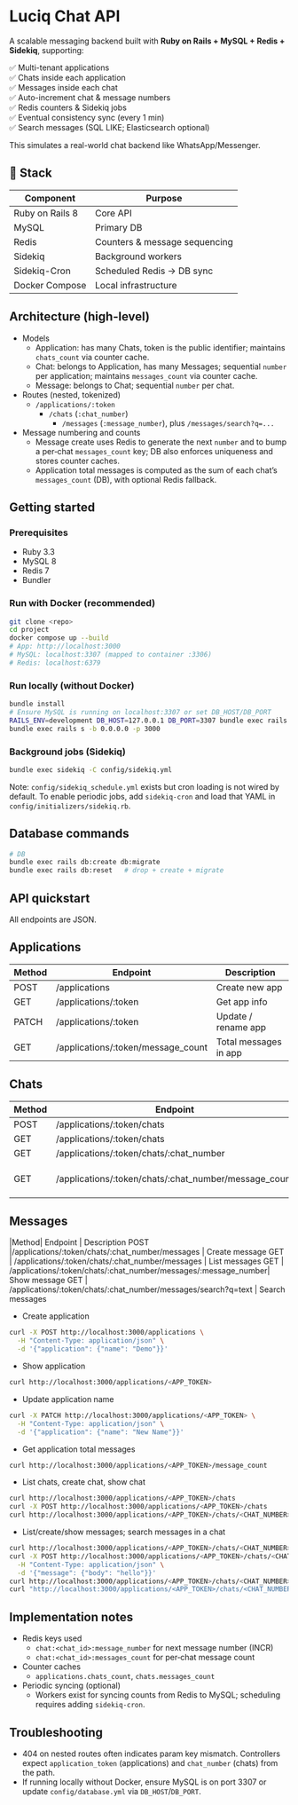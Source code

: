 # Luciq Chat API

A scalable messaging backend built with **Ruby on Rails + MySQL + Redis + Sidekiq**, supporting:

✅ Multi-tenant applications  
✅ Chats inside each application  
✅ Messages inside each chat  
✅ Auto-increment chat & message numbers  
✅ Redis counters & Sidekiq jobs  
✅ Eventual consistency sync (every 1 min)  
✅ Search messages (SQL LIKE; Elasticsearch optional)

This simulates a real-world chat backend like WhatsApp/Messenger.

## 🚀 Stack

| Component | Purpose |
|----------|--------|
Ruby on Rails 8 | Core API  
MySQL | Primary DB  
Redis | Counters & message sequencing  
Sidekiq | Background workers  
Sidekiq-Cron | Scheduled Redis → DB sync  
Docker Compose | Local infrastructure  


## Architecture (high-level)
- Models
  - Application: has many Chats, token is the public identifier; maintains `chats_count` via counter cache.
  - Chat: belongs to Application, has many Messages; sequential `number` per application; maintains `messages_count` via counter cache.
  - Message: belongs to Chat; sequential `number` per chat.
- Routes (nested, tokenized)
  - `/applications/:token`
    - `/chats` (`:chat_number`)
      - `/messages` (`:message_number`), plus `/messages/search?q=...`
- Message numbering and counts
  - Message create uses Redis to generate the next `number` and to bump a per‑chat `messages_count` key; DB also enforces uniqueness and stores counter caches.
  - Application total messages is computed as the sum of each chat’s `messages_count` (DB), with optional Redis fallback.

## Getting started

### Prerequisites
- Ruby 3.3
- MySQL 8
- Redis 7
- Bundler

### Run with Docker (recommended)
```bash
git clone <repo>
cd project
docker compose up --build
# App: http://localhost:3000
# MySQL: localhost:3307 (mapped to container :3306)
# Redis: localhost:6379
```

### Run locally (without Docker)
```bash
bundle install
# Ensure MySQL is running on localhost:3307 or set DB_HOST/DB_PORT
RAILS_ENV=development DB_HOST=127.0.0.1 DB_PORT=3307 bundle exec rails db:create db:migrate
bundle exec rails s -b 0.0.0.0 -p 3000
```

### Background jobs (Sidekiq)
```bash
bundle exec sidekiq -C config/sidekiq.yml
```
Note: `config/sidekiq_schedule.yml` exists but cron loading is not wired by default. To enable periodic jobs, add `sidekiq-cron` and load that YAML in `config/initializers/sidekiq.rb`.

## Database commands
```bash
# DB
bundle exec rails db:create db:migrate
bundle exec rails db:reset   # drop + create + migrate
```


## API quickstart
All endpoints are JSON.

## Applications
|Method	|Endpoint|	                            Description
|----------|--------|--------|
POST	|/applications|	                        Create new app
GET	    |/applications/:token|	                Get app info
PATCH	|/applications/:token|	                Update / rename app
GET	    |/applications/:token/message_count|	    Total messages in app


## Chats
|Method	|Endpoint	|                                            Description
|----------|--------|--------|
POST	|/applications/:token/chats	       |                     Create chat
GET	 |   /applications/:token/chats	       |                     List chats
GET	 |   /applications/:token/chats/:chat_number|	                Chat details
GET	   | /applications/:token/chats/:chat_number/message_count|	Chat messages count



## Messages
|Method|	Endpoint	   |                                                     Description
POST	|/applications/:token/chats/:chat_number/messages	|                Create message
GET	 |   /applications/:token/chats/:chat_number/messages	  |              List messages
GET	|    /applications/:token/chats/:chat_number/messages/:message_number|	Show message
GET	 |   /applications/:token/chats/:chat_number/messages/search?q=text	 |   Search messages

- Create application
```bash
curl -X POST http://localhost:3000/applications \
  -H "Content-Type: application/json" \
  -d '{"application": {"name": "Demo"}}'
```
- Show application
```bash
curl http://localhost:3000/applications/<APP_TOKEN>
```
- Update application name
```bash
curl -X PATCH http://localhost:3000/applications/<APP_TOKEN> \
  -H "Content-Type: application/json" \
  -d '{"application": {"name": "New Name"}}'
```
- Get application total messages
```bash
curl http://localhost:3000/applications/<APP_TOKEN>/message_count
```
- List chats, create chat, show chat
```bash
curl http://localhost:3000/applications/<APP_TOKEN>/chats
curl -X POST http://localhost:3000/applications/<APP_TOKEN>/chats
curl http://localhost:3000/applications/<APP_TOKEN>/chats/<CHAT_NUMBER>
```
- List/create/show messages; search messages in a chat
```bash
curl http://localhost:3000/applications/<APP_TOKEN>/chats/<CHAT_NUMBER>/messages
curl -X POST http://localhost:3000/applications/<APP_TOKEN>/chats/<CHAT_NUMBER>/messages \
  -H "Content-Type: application/json" \
  -d '{"message": {"body": "hello"}}'
curl http://localhost:3000/applications/<APP_TOKEN>/chats/<CHAT_NUMBER>/messages/<MESSAGE_NUMBER>
curl "http://localhost:3000/applications/<APP_TOKEN>/chats/<CHAT_NUMBER>/messages/search?q=hello"
```

## Implementation notes
- Redis keys used
  - `chat:<chat_id>:message_number` for next message number (INCR)
  - `chat:<chat_id>:messages_count` for per‑chat message count
- Counter caches
  - `applications.chats_count`, `chats.messages_count`
- Periodic syncing (optional)
  - Workers exist for syncing counts from Redis to MySQL; scheduling requires adding `sidekiq-cron`.

## Troubleshooting
- 404 on nested routes often indicates param key mismatch. Controllers expect `application_token` (applications) and `chat_number` (chats) from the path.
- If running locally without Docker, ensure MySQL is on port 3307 or update `config/database.yml` via `DB_HOST`/`DB_PORT`.
